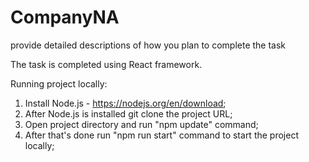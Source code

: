 # CompanyNA
provide detailed descriptions of how you plan to complete the task

The task is completed using React framework.

Running project locally:
1. Install Node.js - https://nodejs.org/en/download;
2. After Node.js is installed git clone the project URL;
3. Open project directory and run "npm update" command;
4. After that's done run "npm run start" command to start the project locally;
